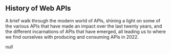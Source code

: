 ## History of Web APIs 
A brief walk through the modern world of APIs, shining a light on some of the various APIs that have made an impact over the last twenty years, and the different incarnations of APIs that have emerged, all leading us to where we find ourselves with producing and consuming APIs in 2022. 

null 
